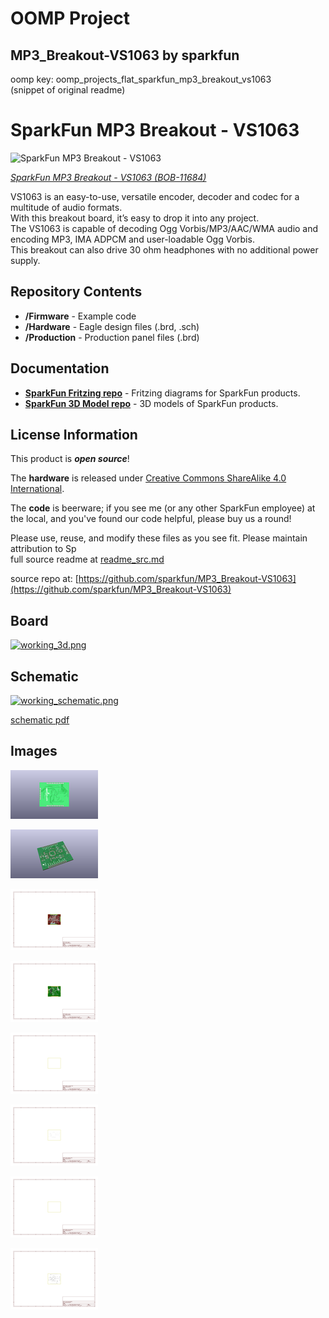 # OOMP Project  
## MP3_Breakout-VS1063  by sparkfun  
  
oomp key: oomp_projects_flat_sparkfun_mp3_breakout_vs1063  
(snippet of original readme)  
  
SparkFun MP3 Breakout - VS1063  
========================================  
  
![SparkFun MP3 Breakout - VS1063](https://cdn.sparkfun.com//assets/parts/7/8/3/2/11684-01.jpg)  
  
[*SparkFun MP3 Breakout - VS1063 (BOB-11684)*](https://www.sparkfun.com/products/11684)  
  
VS1063 is an easy-to-use, versatile encoder, decoder and codec for a multitude of audio formats.   
With this breakout board, it’s easy to drop it into any project.   
The VS1063 is capable of decoding Ogg Vorbis/MP3/AAC/WMA audio and encoding MP3, IMA ADPCM and user-loadable Ogg Vorbis.   
This breakout can also drive 30 ohm headphones with no additional power supply.  
  
Repository Contents  
-------------------  
  
* **/Firmware** - Example code   
* **/Hardware** - Eagle design files (.brd, .sch)  
* **/Production** - Production panel files (.brd)  
  
Documentation  
--------------  
* **[SparkFun Fritzing repo](https://github.com/sparkfun/Fritzing_Parts)** - Fritzing diagrams for SparkFun products.  
* **[SparkFun 3D Model repo](https://github.com/sparkfun/3D_Models)** - 3D models of SparkFun products.   
  
License Information  
-------------------  
This product is _**open source**_!   
  
The **hardware** is released under [Creative Commons ShareAlike 4.0 International](https://creativecommons.org/licenses/by-sa/4.0/).  
  
The **code** is beerware; if you see me (or any other SparkFun employee) at the local, and you've found our code helpful, please buy us a round!  
  
Please use, reuse, and modify these files as you see fit. Please maintain attribution to Sp  
  full source readme at [readme_src.md](readme_src.md)  
  
source repo at: [https://github.com/sparkfun/MP3_Breakout-VS1063](https://github.com/sparkfun/MP3_Breakout-VS1063)  
## Board  
  
[![working_3d.png](working_3d_600.png)](working_3d.png)  
## Schematic  
  
[![working_schematic.png](working_schematic_600.png)](working_schematic.png)  
  
[schematic pdf](working_schematic.pdf)  
## Images  
  
[![working_3D_bottom.png](working_3D_bottom_140.png)](working_3D_bottom.png)  
  
[![working_3D_top.png](working_3D_top_140.png)](working_3D_top.png)  
  
[![working_assembly_page_01.png](working_assembly_page_01_140.png)](working_assembly_page_01.png)  
  
[![working_assembly_page_02.png](working_assembly_page_02_140.png)](working_assembly_page_02.png)  
  
[![working_assembly_page_03.png](working_assembly_page_03_140.png)](working_assembly_page_03.png)  
  
[![working_assembly_page_04.png](working_assembly_page_04_140.png)](working_assembly_page_04.png)  
  
[![working_assembly_page_05.png](working_assembly_page_05_140.png)](working_assembly_page_05.png)  
  
[![working_assembly_page_06.png](working_assembly_page_06_140.png)](working_assembly_page_06.png)  
